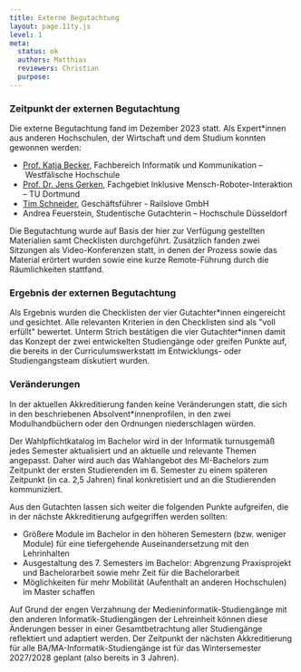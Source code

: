 ```yaml
---
title: Externe Begutachtung
layout: page.11ty.js
level: 1
meta:
  status: ok
  authors: Matthias
  reviewers: Christian
  purpose: 
---
```


### Zeitpunkt der externen Begutachtung

Die externe Begutachtung fand im Dezember 2023 statt. Als Expert\*innen aus anderen Hochschulen, der Wirtschaft und dem Studium konnten gewonnen werden:

- [Prof. Katja Becker](https://www.w-hs.de/service/informationen-zur-person/person/becker/), Fachbereich Informatik und Kommunikation – Westfälische Hochschule
- [Prof. Dr. Jens Gerken](https://reha.tu-dortmund.de/nachrichtendetail/die-fakultaet-rehabilitationswissenschaften-begruesst-zum-1-juli-2023-herrn-prof-dr-jens-gerken-am-neuen-fachgebiet-inklusive-mensch-roboter-interaktion-32897/), Fachgebiet Inklusive Mensch-Roboter-Interaktion – TU Dortmund
- [Tim Schneider](http://tim.sc/hneider/), Geschäftsführer - Railslove GmbH
- Andrea Feuerstein, Studentische Gutachterin – Hochschule Düsseldorf

Die Begutachtung wurde auf Basis der hier zur Verfügung gestellten Materialien samt Checklisten durchgeführt. Zusätzlich fanden zwei Sitzungen als Video-Konferenzen statt, in denen der Prozess sowie das Material erörtert wurden sowie eine kurze Remote-Führung durch die Räumlichkeiten stattfand.

### Ergebnis der externen Begutachtung

Als Ergebnis wurden die Checklisten der vier Gutachter\*innen eingereicht und gesichtet. Alle relevanten Kriterien in den Checklisten sind als "voll erfüllt" bewertet. Unterm Strich bestätigen die vier Gutachter\*innen damit das Konzept der zwei entwickelten Studiengänge oder greifen Punkte auf, die bereits in der Curriculumswerkstatt im Entwicklungs- oder Studiengangsteam diskutiert wurden. 

### Veränderungen

In der aktuellen Akkreditierung fanden keine Veränderungen statt, die sich in den beschriebenen Absolvent\*innenprofilen, in den zwei Modulhandbüchern oder den Ordnungen niederschlagen würden.

Der Wahlpflichtkatalog im Bachelor wird in der Informatik turnusgemäß jedes Semester aktualisiert und an aktuelle und relevante Themen angepasst. Daher wird auch das Wahlangebot des MI-Bachelors zum Zeitpunkt der ersten Studierenden im 6. Semester zu einem späteren Zeitpunkt (in ca. 2,5 Jahren) final konkretisiert und an die Studierenden kommuniziert.

Aus den Gutachten lassen sich weiter die folgenden Punkte aufgreifen, die in der nächste Akkreditierung aufgegriffen werden sollten:

* Größere Module im Bachelor in den höheren Semestern (bzw. weniger Module) für eine tiefergehende Auseinandersetzung mit den Lehrinhalten
* Ausgestaltung des 7. Semesters im Bachelor: Abgrenzung Praxisprojekt und Bachelorarbeit sowie mehr Zeit für die Bachelorarbeit
* Möglichkeiten für mehr Mobilität (Aufenthalt an anderen Hochschulen) im Master schaffen

Auf Grund der engen Verzahnung der Medieninformatik-Studiengänge mit den anderen Informatik-Studiengängen der Lehreinheit können diese Änderungen besser in einer Gesamtbetrachtung aller Studiengänge reflektiert und adaptiert werden. Der Zeitpunkt der nächsten Akkreditierung für alle BA/MA-Informatik-Studiengänge ist für das Wintersemester 2027/2028 geplant (also bereits in 3 Jahren).

